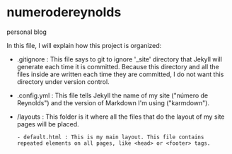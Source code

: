 # numerodereynolds
personal blog

In this file, I will explain how this project is organized:

  - .gitignore : This file says to git to ignore '_site' directory that Jekyll will generate each time it is committed. Because this directory and all the files inside are written each time they are committed, I do not want this directory under version control.
  
  - .config.yml : This file tells Jekyll the name of my site ("número de Reynolds") and the version of Markdown I'm using ("karmdown").
  
  - /layouts : This folder is it where all the files that do the layout of my site pages will be placed.
      
        - default.html : This is my main layout. This file contains repeated elements on all pages, like <head> or <footer> tags.
